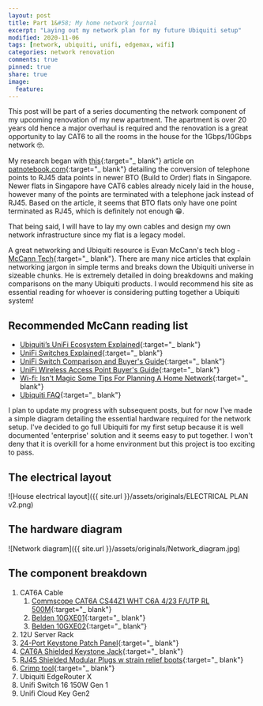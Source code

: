 ```yaml
---
layout: post
title: Part 1&#58; My home network journal
excerpt: "Laying out my network plan for my future Ubiquiti setup"
modified: 2020-11-06
tags: [network, ubiquiti, unifi, edgemax, wifi]
categories: network renovation
comments: true
pinned: true
share: true
image:
  feature:
---
```


This post will be part of a series documenting the network component of my upcoming renovation of my new apartment. The apartment is over 20 years old hence a major overhaul is required and the renovation is a great opportunity to lay CAT6 to all the rooms in the house for the 1Gbps/10Gbps network 🤓.

My research began with [this](https://www.patnotebook.com/bto-networking-singapore/){:target="_ blank"} article on [patnotebook.com](https://patnotebook.com){:target="_ blank"} detailing the conversion of telephone points to RJ45 data points in newer BTO (Build to Order) flats in Singapore. Newer flats in Singapore have CAT6 cables already nicely laid in the house, however many of the points are terminated with a telephone jack instead of RJ45. Based on the article, it seems that BTO flats only have one point terminated as RJ45, which is definitely not enough 😁.

That being said, I will have to lay my own cables and design my own network infrastructure since my flat is a legacy model.

A great networking and Ubiquiti resource is Evan McCann's tech blog - [McCann Tech](https://evanmccann.net/){:target="_ blank"}. There are many nice articles that explain networking jargon in simple terms and breaks down the Ubiquiti universe in sizeable chunks. He is extremely detailed in doing breakdowns and making comparisons on the many Ubiquiti products. I would recommend his site as essential reading for whoever is considering putting together a Ubiquiti system!

## Recommended McCann reading list

* [Ubiquiti’s UniFi Ecosystem Explained](https://evanmccann.net/blog/unifi-ecosystem-overview){:target="_ blank"}
* [UniFi Switches Explained](https://evanmccann.net/blog/2020/6/unifi-switches-explained){:target="_ blank"}
* [UniFi Switch Comparison and Buyer's Guide](https://evanmccann.net/blog/2020/6/unifi-switches-buyers-guide){:target="_ blank"}
* [UniFi Wireless Access Point Buyer's Guide](https://evanmccann.net/blog/unifi-ap-breakdown){:target="_ blank"}
* [Wi-fi&#58; Isn't Magic Some Tips For Planning A Home Network](https://evanmccann.net/blog/home-network-tips){:target="_ blank"}
* [Ubiquiti FAQ](https://evanmccann.net/blog/2020/6/ubiquiti-faq){:target="_ blank"}

I plan to update my progress with subsequent posts, but for now I've made a simple diagram detailing the essential hardware required for the network setup. I've decided to go full Ubiquiti for my first setup because it is well documented 'enterprise' solution and it seems easy to put together. I won't deny that it is overkill for a home environment but this project is too exciting to pass.

## The electrical layout

![House electrical layout]({{ site.url }}/assets/originals/ELECTRICAL PLAN v2.png)

## The hardware diagram

![Network diagram]({{ site.url }}/assets/originals/Network_diagram.jpg)

## The component breakdown

1. CAT6A Cable
    1. [Commscope CAT6A CS44Z1 WHT C6A 4/23 F/UTP RL 500M](https://www.commscope.com/product-type/networking-systems/structured-cabling/item88402455816/){:target="_ blank"}
    2. [Belden 10GXE01](https://catalog.belden.com/techdata/EN/10GXE01_techdata.pdf){:target="_ blank"}
    3. [Belden 10GXE02](https://catalog.belden.com/techdata/EN/10GXE02_techdata.pdf){:target="_ blank"}
2. 12U Server Rack
3. [24-Port Keystone Patch Panel](https://www.amazon.com/dp/B0072JVT02/ref=emc_b_5_i){:target="_ blank"}
4. [CAT6A Shielded Keystone Jack](https://www.amazon.com/Listed-Cable-Matters-Shielded-Keystone/dp/B00CLVAJCK/ref=sr_1_1_sspa?dchild=1&keywords=cat6a+shielded+keystone&qid=1603117867&sr=8-1-spons&psc=1&spLa=ZW5jcnlwdGVkUXVhbGlmaWVyPUExTkRGQjNVTjQ0NzBFJmVuY3J5cHRlZElkPUEwNTE2NDAwMjRWNkVCN1FBWVZPJmVuY3J5cHRlZEFkSWQ9QVVOT0wxRFNZUEJMNSZ3aWRnZXROYW1lPXNwX2F0ZiZhY3Rpb249Y2xpY2tSZWRpcmVjdCZkb05vdExvZ0NsaWNrPXRydWU=){:target="_ blank"}
5. [RJ45 Shielded Modular Plugs w strain relief boots](https://www.amazon.com/Cable-Matters-50-Pack-Shielded-Modular/dp/B00E4OCOUW/ref=pd_bxgy_img_3/142-1063064-5847132?_encoding=UTF8&pd_rd_i=B00E4OCOUW&pd_rd_r=c0dcf1bd-29a1-4ee7-94f5-e4b70786cc6f&pd_rd_w=4BiTh&pd_rd_wg=JWIZa&pf_rd_p=ce6c479b-ef53-49a6-845b-bbbf35c28dd3&pf_rd_r=H2TX043ZN9JE83VTSM5E&psc=1&refRID=H2TX043ZN9JE83VTSM5E){:target="_ blank"}
6. [Crimp tool](https://www.amazon.com/Cable-Matters-Crimp-Shielded-Keystone/dp/B074HLYJ4J/ref=pd_bxgy_2/142-1063064-5847132?_encoding=UTF8&pd_rd_i=B074HLYJ4J&pd_rd_r=d478e5fb-1a04-43ae-9e2c-8cd2b635284a&pd_rd_w=iPFhI&pd_rd_wg=EIqkr&pf_rd_p=ce6c479b-ef53-49a6-845b-bbbf35c28dd3&pf_rd_r=N3R06Y826ATAWEF8R2KP&psc=1&refRID=N3R06Y826ATAWEF8R2KP){:target="_ blank"}
7. Ubiquiti EdgeRouter X
8. Unifi Switch 16 150W Gen 1
9. Unifi Cloud Key Gen2
